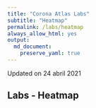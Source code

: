 ```yaml
---
title: "Corona Atlas Labs"
subtitle: "Heatmap"
permalink: /labs/heatmap
always_allow_html: yes
output: 
  md_document:
    preserve_yaml: true
---
```


<!-- Modify _R/labs file instead -->
<p class="text-right font-weight-bold">
Updated on 24 abril 2021
</p>

## Labs - Heatmap

<div id="leaflet" style="width:100%;height:75vh;" class="leaflet html-widget"></div>
<script type="application/json" data-for="leaflet">{"x":{"options":{"minZoom":1.5,"crs":{"crsClass":"L.CRS.EPSG3857","code":null,"proj4def":null,"projectedBounds":null,"options":{}}},"calls":[{"method":"setMaxBounds","args":[-80,-180,80,180]},{"method":"addProviderTiles","args":["CartoDB.DarkMatter",null,null,{"errorTileUrl":"","noWrap":false,"detectRetina":false}]},{"method":"addHeatmap","args":[[[-35.2021192846759,-65.1485054399454,4],[47.5890165076083,14.1431984022027,3],[42.5473014265013,1.58533451297367,4],[23.9277975587061,54.3527775784381,3],[33.8317921038522,66.0257668422885,3],[17.0773727975265,-61.8109112490644,1],[41.139984674174,20.065438009549,3],[40.2893260089297,44.9315425722216,4],[-12.3411053294081,17.5760276455363,3],[-25.5704444435864,134.362084683468,1],[40.3572893304129,47.6606359578701,3],[44.1629307295627,17.7842142772999,4],[13.1714623060359,-59.5594592398395,1],[23.8336624737576,90.2746266220734,3],[50.6398697025022,4.66279647673302,3],[12.2716366552283,-1.74694181695664,3],[42.7551103013674,25.2409323997331,4],[26.0421716803312,50.5488462364088,4],[-3.37016289366585,29.8898305717586,3],[9.64305769476741,2.33915101322187,3],[4.48839530486336,114.605718749363,1],[-16.7124133305489,-64.6606899456599,4],[-10.7705880549394,-53.0863538133413,5],[36.6226717761636,103.895355849354,1],[24.4725522190694,-77.9478500609579,3],[27.3860238911186,90.4519075789862,3],[-22.1868562799607,23.8128651054932,5],[53.5384732548575,28.0384856975402,3],[17.1978030385202,-88.7040227981866,3],[3.9117790108803,-73.0863161501847,4],[9.975464586761,-84.1801156495967,3],[21.6142102089251,-78.9545226272104,3],[15.0930157718787,-23.6375947651212,4],[35.0506026610657,33.2251953883769,4],[49.7356962248983,15.3307123155801,4],[5.70089287563158,12.7467225938184,3],[58.6760260400757,-99.3769072729875,3],[-2.87666035215874,23.6548459358616,3],[6.57555058631761,20.4862059324149,3],[-0.832819956934455,15.2423428528289,3],[46.7981248516004,8.22583632127277,3],[7.6272492749279,-5.55184634474577,3],[13.4481615536811,-15.4635909885353,3],[10.4351755406609,-10.9143178800241,3],[1.56595100293763,10.4586590426919,3],[15.6850372071443,-90.3480455000757,3],[-38.2528703993173,-71.4086984453378,4],[46.6195105992264,2.45856845335666,4],[45.1209411686261,16.416165215437,4],[18.9289545837098,-72.6627798549053,3],[47.1647019459901,19.4164384761779,4],[64.9765320822911,-18.5700983680706,1],[43.5272254632345,12.1614927957004,3],[18.1562774462994,-77.3105389184734,3],[31.2501599585707,36.7881522952131,4],[0.528609424868371,37.8625525202896,3],[41.4610639141382,74.5513879035261,3],[51.1018453672383,10.3928186042813,null],[11.7389709867468,42.5762619754947,3],[56.2238439763849,9.37128812339307,3],[15.4214182617025,-61.3520200391649,1],[18.8908878079692,-70.5008376723828,1],[28.152529418258,2.67465730682664,3],[-1.45294399111037,-78.3783560126896,4],[58.6809715185842,25.8311619056695,4],[26.5780907117225,29.7728926055733,4],[15.369196223989,38.8300044833041,3],[-0.620333843078375,11.7822429998037,3],[12.1197407596791,-61.681152753133,1],[42.1803285304353,43.5005465647154,3],[14.8161828598283,-86.612919937048,3],[39.4464568871859,22.6233731776356,3],[40.1465719083617,127.186119892626,3],[40.3897258830799,-3.55234928248739,2],[8.62507975316789,39.6340364626977,3],[64.4886206544987,26.2507962053128,2],[-17.8334197078599,177.9747371566,1],[6.8902518559511,158.237050047384,1],[7.96365596585339,-1.20634762217046,3],[12.0662725226463,-14.8878468056572,3],[4.79472869380557,-58.9743459597168,3],[22.3817251622044,114.132990674926,1],[9.58893781940501,8.0948618445247,3],[52.2771833278303,5.62259902807922,4],[28.2622525093762,83.938937011234,3],[-0.529299165911259,166.934761927369,1],[-19.0535003787334,-169.860959792378,1],[17.3517175027039,-62.7826420245485,1],[12.7105200264253,104.917604488392,1],[1.86251664323396,-157.376651905606,1],[48.1623987650855,67.2865522644064,3],[18.4999336999336,103.770010064472,1],[33.9174359492092,35.8889427559421,4],[13.894144986731,-60.9691301588411,1],[47.1362856930959,9.5503634190267,3],[7.62654310868556,80.6985669878148,1],[-9.1698838936742,-74.3608685629587,4],[-0.191605757323356,114.018058489029,3],[53.1786737494892,-8.14310779859252,2],[31.3475495130773,34.9635380156869,1],[33.0476113200938,43.7731716023547,3],[12.8438457197481,-85.0432514318622,3],[22.3425169555975,79.4181914839274,5],[32.5699780356499,54.3013293914622,4],[-11.6633711067585,43.3567579629252,3],[35.9442369005198,136.767712776856,1],[36.4311191842896,127.84111498019,1],[29.3556631656385,47.6155472987991,4],[29.3978965873385,68.8091126155351,3],[52.124545617766,19.3990590023086,4],[6.45031874766357,-9.31308899438693,3],[-29.5774827680169,28.2571751964976,5],[55.339721749692,23.904491585344,3],[49.7751212603235,6.09891546127588,3],[-6.61127714619985,144.248519418579,3],[35.8884992670076,14.4277813919169,3],[-20.281500740106,57.5758475726672,1],[0.459918415409883,73.1547311514838,3],[-13.2307938733512,34.3050955827784,5],[23.9399584670446,-102.527803104086,4],[3.60847959045255,114.710449584335,1],[-17.2662225957607,35.5530322895638,5],[15.9436929925332,121.42461598617,3],[31.9371880046933,35.2589295371827,4],[39.6745950811349,-7.96741419449025,2],[7.44293270739664,134.532849404329,1],[-23.2312173755209,-58.3933678860499,4],[25.2754233564513,51.1999989697074,4],[45.8389356088733,24.9831861281519,3],[44.2312994857263,20.7957369830548,4],[38.5231101958947,71.0346584209823,3],[-8.79905557177138,125.946136697002,3],[-22.142960025223,17.2220535988999,3],[-21.3249376058201,165.496784900182,1],[17.4136921493685,9.39689039266475,3],[-43.993057149608,170.461649955858,1],[20.5666285434862,56.0922848797053,4],[8.52718155699428,-80.1103620697539,3],[56.8532136267187,24.9271580644057,3],[27.0242308017488,18.0319905747843,3],[31.8409490094088,-6.28716808241391,3],[43.7380202385346,7.42374070654847,3],[47.1965666954997,28.4661841448633,3],[42.7851210240792,19.2482577548004,4],[-19.3892185383557,46.6987141121008,3],[5.61978734650987,168.108735067655,1],[41.6006772405597,21.707552630216,4],[17.3443838831138,-3.52356935963142,3],[21.1498907921324,96.49763242927,1],[46.8393271652132,103.076828499866,3],[20.2587996772436,-10.3347352246283,3],[61.6715878805507,99.1366092075636,3],[-1.99352662684876,29.9281443631584,1],[24.1267323736816,44.546784937414,3],[-9.62413839945012,160.16426573801,1],[39.1102909277757,59.3960985634624,3],[34.1083679756019,9.5760095522878,4],[-21.1769245082963,-175.182135122145,1],[38.9890241793039,35.4464964824555,4],[10.417095191112,-61.30174177628,3],[-5.67438803049206,176.115526013485,1],[-6.26636726981605,34.800733630336,4],[49.0087217098159,31.3961831689058,4],[1.28206444173038,32.3960643169356,1],[-32.8020234546134,-56.0178485201856,4],[41.7593748724298,63.160662343482,3],[41.9046506957296,12.4485540923287,3],[13.254549678372,-61.1887129083572,1],[-4.65949461492214,55.4641483629836,4],[16.0184120263048,29.9599387114768,4],[62.8051317134413,16.7490883355393,4],[1.36357424408701,103.817907367349,1],[46.1242393399678,14.8258746621628,4],[53.996849082587,-2.5856392007459,2],[16.6377375940803,106.314459028754,1],[-15.2612682813299,166.891145193839,1],[-13.6174234764531,-172.446497105764,1],[39.5220373645986,-99.123249120711,3],[-19.0025389457657,29.8648471926622,5],[7.12796936816275,-66.1580102178432,3],[48.7063387149775,19.4863592608847,3],[8.5573446703944,-11.7929378567989,3],[43.9372772603764,12.4587877018634,3],[14.3571011681849,-14.472154238662,3],[6.06327065600832,45.8689617551806,3],[4.13030648180662,-55.9092124687471,3],[7.2872821868403,30.323158832332,3],[0.241974619116458,6.60752482429229,3],[13.7313392686234,-88.8679538483707,3],[35.0127712176427,38.5093382871711,4],[-26.5591016501642,31.5043758401513,5],[15.3414221255307,18.6626615423874,3],[8.53530978753182,0.97776365887989,3],[15.1043805642839,101.008762583139,1],[15.9301795656099,47.5453019663196,3],[-29.0000431844288,25.0882067572617,5],[-13.4608694258361,27.7972738652513,5],[64.4130301430182,13.9706810294007,2],[42.5816191592841,20.889266773813,4]],null,null,{"minOpacity":0.05,"max":5,"radius":20,"blur":15}]},{"method":"addCircleMarkers","args":[[-35.2021192846759,47.5890165076083,42.5473014265013,23.9277975587061,33.8317921038522,17.0773727975265,41.139984674174,40.2893260089297,-12.3411053294081,-25.5704444435864,40.3572893304129,44.1629307295627,13.1714623060359,23.8336624737576,50.6398697025022,12.2716366552283,42.7551103013674,26.0421716803312,-3.37016289366585,9.64305769476741,4.48839530486336,-16.7124133305489,-10.7705880549394,36.6226717761636,24.4725522190694,27.3860238911186,-22.1868562799607,53.5384732548575,17.1978030385202,3.9117790108803,9.975464586761,21.6142102089251,15.0930157718787,35.0506026610657,49.7356962248983,5.70089287563158,58.6760260400757,-2.87666035215874,6.57555058631761,-0.832819956934455,46.7981248516004,7.6272492749279,13.4481615536811,10.4351755406609,1.56595100293763,15.6850372071443,-38.2528703993173,46.6195105992264,45.1209411686261,18.9289545837098,47.1647019459901,64.9765320822911,43.5272254632345,18.1562774462994,31.2501599585707,0.528609424868371,41.4610639141382,51.1018453672383,11.7389709867468,56.2238439763849,15.4214182617025,18.8908878079692,28.152529418258,-1.45294399111037,58.6809715185842,26.5780907117225,15.369196223989,-0.620333843078375,12.1197407596791,42.1803285304353,14.8161828598283,39.4464568871859,40.1465719083617,40.3897258830799,8.62507975316789,64.4886206544987,-17.8334197078599,6.8902518559511,7.96365596585339,12.0662725226463,4.79472869380557,22.3817251622044,9.58893781940501,52.2771833278303,28.2622525093762,-0.529299165911259,-19.0535003787334,17.3517175027039,12.7105200264253,1.86251664323396,48.1623987650855,18.4999336999336,33.9174359492092,13.894144986731,47.1362856930959,7.62654310868556,-9.1698838936742,-0.191605757323356,53.1786737494892,31.3475495130773,33.0476113200938,12.8438457197481,22.3425169555975,32.5699780356499,-11.6633711067585,35.9442369005198,36.4311191842896,29.3556631656385,29.3978965873385,52.124545617766,6.45031874766357,-29.5774827680169,55.339721749692,49.7751212603235,-6.61127714619985,35.8884992670076,-20.281500740106,0.459918415409883,-13.2307938733512,23.9399584670446,3.60847959045255,-17.2662225957607,15.9436929925332,31.9371880046933,39.6745950811349,7.44293270739664,-23.2312173755209,25.2754233564513,45.8389356088733,44.2312994857263,38.5231101958947,-8.79905557177138,-22.142960025223,-21.3249376058201,17.4136921493685,-43.993057149608,20.5666285434862,8.52718155699428,56.8532136267187,27.0242308017488,31.8409490094088,43.7380202385346,47.1965666954997,42.7851210240792,-19.3892185383557,5.61978734650987,41.6006772405597,17.3443838831138,21.1498907921324,46.8393271652132,20.2587996772436,61.6715878805507,-1.99352662684876,24.1267323736816,-9.62413839945012,39.1102909277757,34.1083679756019,-21.1769245082963,38.9890241793039,10.417095191112,-5.67438803049206,-6.26636726981605,49.0087217098159,1.28206444173038,-32.8020234546134,41.7593748724298,41.9046506957296,13.254549678372,-4.65949461492214,16.0184120263048,62.8051317134413,1.36357424408701,46.1242393399678,53.996849082587,16.6377375940803,-15.2612682813299,-13.6174234764531,39.5220373645986,-19.0025389457657,7.12796936816275,48.7063387149775,8.5573446703944,43.9372772603764,14.3571011681849,6.06327065600832,4.13030648180662,7.2872821868403,0.241974619116458,13.7313392686234,35.0127712176427,-26.5591016501642,15.3414221255307,8.53530978753182,15.1043805642839,15.9301795656099,-29.0000431844288,-13.4608694258361,64.4130301430182,42.5816191592841],[-65.1485054399454,14.1431984022027,1.58533451297367,54.3527775784381,66.0257668422885,-61.8109112490644,20.065438009549,44.9315425722216,17.5760276455363,134.362084683468,47.6606359578701,17.7842142772999,-59.5594592398395,90.2746266220734,4.66279647673302,-1.74694181695664,25.2409323997331,50.5488462364088,29.8898305717586,2.33915101322187,114.605718749363,-64.6606899456599,-53.0863538133413,103.895355849354,-77.9478500609579,90.4519075789862,23.8128651054932,28.0384856975402,-88.7040227981866,-73.0863161501847,-84.1801156495967,-78.9545226272104,-23.6375947651212,33.2251953883769,15.3307123155801,12.7467225938184,-99.3769072729875,23.6548459358616,20.4862059324149,15.2423428528289,8.22583632127277,-5.55184634474577,-15.4635909885353,-10.9143178800241,10.4586590426919,-90.3480455000757,-71.4086984453378,2.45856845335666,16.416165215437,-72.6627798549053,19.4164384761779,-18.5700983680706,12.1614927957004,-77.3105389184734,36.7881522952131,37.8625525202896,74.5513879035261,10.3928186042813,42.5762619754947,9.37128812339307,-61.3520200391649,-70.5008376723828,2.67465730682664,-78.3783560126896,25.8311619056695,29.7728926055733,38.8300044833041,11.7822429998037,-61.681152753133,43.5005465647154,-86.612919937048,22.6233731776356,127.186119892626,-3.55234928248739,39.6340364626977,26.2507962053128,177.9747371566,158.237050047384,-1.20634762217046,-14.8878468056572,-58.9743459597168,114.132990674926,8.0948618445247,5.62259902807922,83.938937011234,166.934761927369,-169.860959792378,-62.7826420245485,104.917604488392,-157.376651905606,67.2865522644064,103.770010064472,35.8889427559421,-60.9691301588411,9.5503634190267,80.6985669878148,-74.3608685629587,114.018058489029,-8.14310779859252,34.9635380156869,43.7731716023547,-85.0432514318622,79.4181914839274,54.3013293914622,43.3567579629252,136.767712776856,127.84111498019,47.6155472987991,68.8091126155351,19.3990590023086,-9.31308899438693,28.2571751964976,23.904491585344,6.09891546127588,144.248519418579,14.4277813919169,57.5758475726672,73.1547311514838,34.3050955827784,-102.527803104086,114.710449584335,35.5530322895638,121.42461598617,35.2589295371827,-7.96741419449025,134.532849404329,-58.3933678860499,51.1999989697074,24.9831861281519,20.7957369830548,71.0346584209823,125.946136697002,17.2220535988999,165.496784900182,9.39689039266475,170.461649955858,56.0922848797053,-80.1103620697539,24.9271580644057,18.0319905747843,-6.28716808241391,7.42374070654847,28.4661841448633,19.2482577548004,46.6987141121008,168.108735067655,21.707552630216,-3.52356935963142,96.49763242927,103.076828499866,-10.3347352246283,99.1366092075636,29.9281443631584,44.546784937414,160.16426573801,59.3960985634624,9.5760095522878,-175.182135122145,35.4464964824555,-61.30174177628,176.115526013485,34.800733630336,31.3961831689058,32.3960643169356,-56.0178485201856,63.160662343482,12.4485540923287,-61.1887129083572,55.4641483629836,29.9599387114768,16.7490883355393,103.817907367349,14.8258746621628,-2.5856392007459,106.314459028754,166.891145193839,-172.446497105764,-99.123249120711,29.8648471926622,-66.1580102178432,19.4863592608847,-11.7929378567989,12.4587877018634,-14.472154238662,45.8689617551806,-55.9092124687471,30.323158832332,6.60752482429229,-88.8679538483707,38.5093382871711,31.5043758401513,18.6626615423874,0.97776365887989,101.008762583139,47.5453019663196,25.0882067572617,27.7972738652513,13.9706810294007,20.889266773813],10,null,null,{"interactive":true,"className":"","stroke":false,"color":"#03F","weight":5,"opacity":0.5,"fill":true,"fillColor":null,"fillOpacity":0},null,null,["<strong>Argentina<\/strong><br />High incidence area<p class='infomap'><strong>More information<\/strong><br />Since 18 abr. 2021.<\/p>","<strong>Austria<\/strong><br />Risk area<p class='infomap'><strong>More information<\/strong><br />Since 01 nov. 2020.<\/p>","<strong>Andorra<\/strong><br />High incidence area<p class='infomap'><strong>More information<\/strong><br />Since 24 ene. 2021.<\/p>","<strong>United Arab Emirates<\/strong><br />Risk area<p class='infomap'><strong>More information<\/strong><br />Since 18 abr. 2021.<\/p>","<strong>Afghanistan<\/strong><br />Risk area<p class='infomap'><strong>More information<\/strong><br />Since 21 feb. 2021.<\/p>","<strong>Antigua and Barbuda<\/strong><br />Not risk area<p class='infomap'><strong>More information<\/strong><br />Since 24 abr. 2021.<\/p>","<strong>Albania<\/strong><br />Risk area<p class='infomap'><strong>More information<\/strong><br />Since 25 abr. 2021.<\/p>","<strong>Armenia<\/strong><br />High incidence area<p class='infomap'><strong>More information<\/strong><br />Since 11 abr. 2021.<\/p>","<strong>Angola<\/strong><br />Risk area<p class='infomap'><strong>More information<\/strong><br />Since 15 jun. 2020.<\/p>","<strong>Australia<\/strong><br />Not risk area","<strong>Azerbaijan<\/strong><br />Risk area<p class='infomap'><strong>More information<\/strong><br />Since 15 jun. 2020.<\/p>","<strong>Bosnia and Herzegovina<\/strong><br />High incidence area<p class='infomap'><strong>More information<\/strong><br />Since 24 ene. 2021.<\/p>","<strong>Barbados<\/strong><br />Not risk area<p class='infomap'><strong>More information<\/strong><br />Since 17 abr. 2021.<\/p>","<strong>Bangladesh<\/strong><br />Risk area<p class='infomap'><strong>More information<\/strong><br />Since 15 jun. 2020.<\/p>","<strong>Belgium<\/strong><br />Risk area<p class='infomap'><strong>More information<\/strong><br />Since 30 sep. 2020.<\/p>","<strong>Burkina Faso<\/strong><br />Risk area<p class='infomap'><strong>More information<\/strong><br />Since 15 jun. 2020.<\/p>","<strong>Bulgaria<\/strong><br />High incidence area<p class='infomap'><strong>More information<\/strong><br />Since 21 mar. 2021.<\/p>","<strong>Bahrain<\/strong><br />High incidence area<p class='infomap'><strong>More information<\/strong><br />Since 14 feb. 2021.<\/p>","<strong>Burundi<\/strong><br />Risk area<p class='infomap'><strong>More information<\/strong><br />Since 15 jun. 2020.<\/p>","<strong>Benin<\/strong><br />Risk area<p class='infomap'><strong>More information<\/strong><br />Since 15 jun. 2020.<\/p>","<strong>Brunei<\/strong><br />Not risk area","<strong>Bolivia<\/strong><br />High incidence area<p class='infomap'><strong>More information<\/strong><br />Since 24 ene. 2021.<\/p>","<strong>Brazil<\/strong><br />Variant of concern<p class='infomap'><strong>More information<\/strong><br />Since 19 ene. 2021.<\/p>","<strong>China<\/strong><br />Not risk area","<strong>Bahamas<\/strong><br />Risk area<p class='infomap'><strong>More information<\/strong><br />Since 25 abr. 2021.<\/p>","<strong>Bhutan<\/strong><br />Risk area<p class='infomap'><strong>More information<\/strong><br />Since 15 jun. 2020.<\/p>","<strong>Botswana<\/strong><br />Variant of concern<p class='infomap'><strong>More information<\/strong><br />Since 07 feb. 2021.<\/p>","<strong>Belarus<\/strong><br />Risk area<p class='infomap'><strong>More information<\/strong><br />Since 15 jun. 2020.<\/p>","<strong>Belize<\/strong><br />Risk area<p class='infomap'><strong>More information<\/strong><br />Since 15 jun. 2020.<\/p>","<strong>Colombia<\/strong><br />High incidence area<p class='infomap'><strong>More information<\/strong><br />Since 24 ene. 2021.<\/p>","<strong>Costa Rica<\/strong><br />Risk area<p class='infomap'><strong>More information<\/strong><br />Since 15 jun. 2020.<\/p>","<strong>Cuba<\/strong><br />Risk area<p class='infomap'><strong>More information<\/strong><br />Since 28 feb. 2021.<\/p>","<strong>Cape Verde<\/strong><br />High incidence area<p class='infomap'><strong>More information<\/strong><br />Since 25 abr. 2021.<\/p>","<strong>Cyprus<\/strong><br />High incidence area<p class='infomap'><strong>More information<\/strong><br />Since 21 mar. 2021.<\/p>","<strong>Czechia<\/strong><br />High incidence area<p class='infomap'><strong>More information<\/strong><br />Since 28 mar. 2021.<\/p>","<strong>Cameroon<\/strong><br />Risk area<p class='infomap'><strong>More information<\/strong><br />Since 15 jun. 2020.<\/p>","<strong>Canada<\/strong><br />Risk area<p class='infomap'><strong>More information<\/strong><br />Since 15 nov. 2020.<\/p>","<strong>Democratic Republic of The Congo<\/strong><br />Risk area<p class='infomap'><strong>More information<\/strong><br />Since 15 jun. 2020.<\/p>","<strong>Central African Republic<\/strong><br />Risk area<p class='infomap'><strong>More information<\/strong><br />Since 15 jun. 2020.<\/p>","<strong>Congo<\/strong><br />Risk area<p class='infomap'><strong>More information<\/strong><br />Since 15 jun. 2020.<\/p>","<strong>Switzerland<\/strong><br />Risk area<p class='infomap'><strong>More information<\/strong><br />Since 24 oct. 2020.<\/p>","<strong>Cote D'Ivoire<\/strong><br />Risk area<p class='infomap'><strong>More information<\/strong><br />Since 15 jun. 2020.<\/p>","<strong>Gambia<\/strong><br />Risk area<p class='infomap'><strong>More information<\/strong><br />Since 15 jun. 2020.<\/p>","<strong>Guinea<\/strong><br />Risk area<p class='infomap'><strong>More information<\/strong><br />Since 15 jun. 2020.<\/p>","<strong>Equatorial Guinea<\/strong><br />Risk area<p class='infomap'><strong>More information<\/strong><br />Since 15 jun. 2020.<\/p>","<strong>Guatemala<\/strong><br />Risk area<p class='infomap'><strong>More information<\/strong><br />Since 15 jun. 2020.<\/p>","<strong>Chile<\/strong><br />High incidence area<p class='infomap'><strong>More information<\/strong><br />Since 03 abr. 2021.<\/p>","<strong>France<\/strong><br />High incidence area<p class='infomap'><strong>More information<\/strong><br />Since 28 mar. 2021.<\/p>","<strong>Croatia<\/strong><br />High incidence area<p class='infomap'><strong>More information<\/strong><br />Since 11 abr. 2021.<\/p>","<strong>Haiti<\/strong><br />Risk area<p class='infomap'><strong>More information<\/strong><br />Since 15 jun. 2020.<\/p>","<strong>Hungary<\/strong><br />High incidence area<p class='infomap'><strong>More information<\/strong><br />Since 07 mar. 2021.<\/p>","<strong>Iceland<\/strong><br />Not risk area","<strong>Italy<\/strong><br />Risk area<p class='infomap'><strong>More information<\/strong><br />Since 08 nov. 2020.<\/p>","<strong>Jamaica<\/strong><br />Risk area<p class='infomap'><strong>More information<\/strong><br />Since 15 jun. 2020.<\/p>","<strong>Jordan<\/strong><br />High incidence area<p class='infomap'><strong>More information<\/strong><br />Since 07 mar. 2021.<\/p>","<strong>Kenya<\/strong><br />Risk area<p class='infomap'><strong>More information<\/strong><br />Since 15 jun. 2020.<\/p>","<strong>Kyrgyzstan<\/strong><br />Risk area<p class='infomap'><strong>More information<\/strong><br />Since 15 jun. 2020.<\/p>","<strong>Germany<\/strong>","<strong>Djibouti<\/strong><br />Risk area<p class='infomap'><strong>More information<\/strong><br />Since 15 jun. 2020.<\/p>","<strong>Denmark<\/strong><br />Risk area<p class='infomap'><strong>More information<\/strong><br />Since 28 mar. 2021.<\/p>","<strong>Dominica<\/strong><br />Not risk area","<strong>Dominican Republic<\/strong><br />Not risk area<p class='infomap'><strong>More information<\/strong><br />Since 24 abr. 2021.<\/p>","<strong>Algeria<\/strong><br />Risk area<p class='infomap'><strong>More information<\/strong><br />Since 15 jun. 2020.<\/p>","<strong>Ecuador<\/strong><br />High incidence area<p class='infomap'><strong>More information<\/strong><br />Since 31 ene. 2021.<\/p>","<strong>Estonia<\/strong><br />High incidence area<p class='infomap'><strong>More information<\/strong><br />Since 24 ene. 2021.<\/p>","<strong>Egypt<\/strong><br />High incidence area<p class='infomap'><strong>More information<\/strong><br />Since 24 ene. 2021.<\/p>","<strong>Eritrea<\/strong><br />Risk area<p class='infomap'><strong>More information<\/strong><br />Since 15 jun. 2020.<\/p>","<strong>Gabon<\/strong><br />Risk area<p class='infomap'><strong>More information<\/strong><br />Since 15 jun. 2020.<\/p>","<strong>Grenada<\/strong><br />Not risk area","<strong>Georgia<\/strong><br />Risk area<p class='infomap'><strong>More information<\/strong><br />Since 07 oct. 2020.<\/p>","<strong>Honduras<\/strong><br />Risk area<p class='infomap'><strong>More information<\/strong><br />Since 15 jun. 2020.<\/p>","<strong>Greece<\/strong><br />Risk area<p class='infomap'><strong>More information<\/strong><br />Since 07 mar. 2021.<\/p>","<strong>North Korea<\/strong><br />Risk area<p class='infomap'><strong>More information<\/strong><br />Since 15 jun. 2020.<\/p>","<strong>Spain<\/strong><br />Risk area (partially)<p class='infomap'><strong>More information<\/strong><br />Since 21 feb. 2021. A different risk level may apply for the following regions: <ul><li>Galicia, since 21 mar. 2021<\/li><li>Valencia, since 14 mar. 2021<\/li><li>Murcia, since 14 mar. 2021<\/li><li>Balearic Islands, since 14 mar. 2021<\/li><li>Madrid<\/li><\/ul>More details in German or at <a href='https://www.rki.de/DE/Content/InfAZ/N/Neuartiges_Coronavirus/Risikogebiete_neu.html'>rki.de<\/a>.<\/p>","<strong>Ethiopia<\/strong><br />Risk area<p class='infomap'><strong>More information<\/strong><br />Since 15 jun. 2020.<\/p>","<strong>Finland<\/strong><br />Risk area (partially)<p class='infomap'><strong>More information<\/strong><br />Since 22 nov. 2020. A different risk level may apply for the following regions: <ul><li>Uusimaa, since 22 nov. 2020<\/li><li>Varsinais-Suomi, since 20 dic. 2020<\/li><li>Päijät-Häme, since 28 mar. 2021<\/li><\/ul>More details in German or at <a href='https://www.rki.de/DE/Content/InfAZ/N/Neuartiges_Coronavirus/Risikogebiete_neu.html'>rki.de<\/a>.<\/p>","<strong>Fiji<\/strong><br />Not risk area","<strong>Micronesia<\/strong><br />Not risk area","<strong>Ghana<\/strong><br />Risk area<p class='infomap'><strong>More information<\/strong><br />Since 15 jun. 2020.<\/p>","<strong>Guinea-Bissau<\/strong><br />Risk area<p class='infomap'><strong>More information<\/strong><br />Since 15 jun. 2020.<\/p>","<strong>Guyana<\/strong><br />Risk area<p class='infomap'><strong>More information<\/strong><br />Since 15 jun. 2020.<\/p>","<strong>Hong Kong<\/strong><br />Not risk area","<strong>Nigeria<\/strong><br />Risk area<p class='infomap'><strong>More information<\/strong><br />Since 15 jun. 2020.<\/p>","<strong>Netherlands<\/strong><br />High incidence area<p class='infomap'><strong>More information<\/strong><br />Since 06 abr. 2021.<\/p>","<strong>Nepal<\/strong><br />Risk area<p class='infomap'><strong>More information<\/strong><br />Since 15 jun. 2020.<\/p>","<strong>Nauru<\/strong><br />Not risk area","<strong>Niue<\/strong><br />Not risk area","<strong>Saint Kitts and Nevis<\/strong><br />Not risk area","<strong>Cambodia<\/strong><br />Not risk area","<strong>Kiribati<\/strong><br />Not risk area","<strong>Kazakhstan<\/strong><br />Risk area<p class='infomap'><strong>More information<\/strong><br />Since 15 jun. 2020.<\/p>","<strong>Laos<\/strong><br />Not risk area","<strong>Lebanon<\/strong><br />High incidence area<p class='infomap'><strong>More information<\/strong><br />Since 24 ene. 2021.<\/p>","<strong>Saint Lucia<\/strong><br />Not risk area<p class='infomap'><strong>More information<\/strong><br />Since 24 abr. 2021.<\/p>","<strong>Liechtenstein<\/strong><br />Risk area<p class='infomap'><strong>More information<\/strong><br />Since 24 oct. 2020.<\/p>","<strong>Sri Lanka<\/strong><br />Not risk area","<strong>Peru<\/strong><br />High incidence area<p class='infomap'><strong>More information<\/strong><br />Since 03 abr. 2021.<\/p>","<strong>Indonesia<\/strong><br />Risk area<p class='infomap'><strong>More information<\/strong><br />Since 15 jun. 2020.<\/p>","<strong>Ireland<\/strong><br />Risk area (partially)<p class='infomap'><strong>More information<\/strong><br />Since 21 mar. 2021. A different risk level may apply for the following regions: <ul><li>West, since 25 abr. 2021<\/li><li>South-East, since 18 abr. 2021<\/li><li>Mid-West, since 18 abr. 2021<\/li><li>South-West, since 03 abr. 2021<\/li><\/ul>More details in German or at <a href='https://www.rki.de/DE/Content/InfAZ/N/Neuartiges_Coronavirus/Risikogebiete_neu.html'>rki.de<\/a>.<\/p>","<strong>Israel<\/strong><br />Not risk area","<strong>Iraq<\/strong><br />Risk area<p class='infomap'><strong>More information<\/strong><br />Since 15 jun. 2020.<\/p>","<strong>Nicaragua<\/strong><br />Risk area<p class='infomap'><strong>More information<\/strong><br />Since 15 jun. 2020.<\/p>","<strong>India<\/strong><br />Variant of concern<p class='infomap'><strong>More information<\/strong><br />Since 26 abr. 2021.<\/p>","<strong>Iran<\/strong><br />High incidence area<p class='infomap'><strong>More information<\/strong><br />Since 24 ene. 2021.<\/p>","<strong>Comoros<\/strong><br />Risk area<p class='infomap'><strong>More information<\/strong><br />Since 15 jun. 2020.<\/p>","<strong>Japan<\/strong><br />Not risk area","<strong>South Korea<\/strong><br />Not risk area","<strong>Kuwait<\/strong><br />High incidence area<p class='infomap'><strong>More information<\/strong><br />Since 21 mar. 2021.<\/p>","<strong>Pakistan<\/strong><br />Risk area<p class='infomap'><strong>More information<\/strong><br />Since 15 jun. 2020.<\/p>","<strong>Poland<\/strong><br />High incidence area<p class='infomap'><strong>More information<\/strong><br />Since 21 mar. 2021.<\/p>","<strong>Liberia<\/strong><br />Risk area<p class='infomap'><strong>More information<\/strong><br />Since 15 jun. 2020.<\/p>","<strong>Lesotho<\/strong><br />Variant of concern<p class='infomap'><strong>More information<\/strong><br />Since 31 ene. 2021.<\/p>","<strong>Lithuania<\/strong><br />Risk area<p class='infomap'><strong>More information<\/strong><br />Since 21 feb. 2021.<\/p>","<strong>Luxembourg<\/strong><br />Risk area<p class='infomap'><strong>More information<\/strong><br />Since 25 sep. 2020.<\/p>","<strong>Papua New Guinea<\/strong><br />Risk area<p class='infomap'><strong>More information<\/strong><br />Since 17 jun. 2020.<\/p>","<strong>Malta<\/strong><br />Risk area<p class='infomap'><strong>More information<\/strong><br />Since 11 abr. 2021.<\/p>","<strong>Mauritius<\/strong><br />Not risk area","<strong>Maldives<\/strong><br />Risk area<p class='infomap'><strong>More information<\/strong><br />Since 17 jul. 2020.<\/p>","<strong>Malawi<\/strong><br />Variant of concern<p class='infomap'><strong>More information<\/strong><br />Since 07 feb. 2021.<\/p>","<strong>Mexico<\/strong><br />High incidence area<p class='infomap'><strong>More information<\/strong><br />Since 24 ene. 2021.<\/p>","<strong>Malaysia<\/strong><br />Not risk area","<strong>Mozambique<\/strong><br />Variant of concern<p class='infomap'><strong>More information<\/strong><br />Since 07 feb. 2021.<\/p>","<strong>Philippines<\/strong><br />Risk area<p class='infomap'><strong>More information<\/strong><br />Since 15 jun. 2020.<\/p>","<strong>Palestine<\/strong><br />High incidence area<p class='infomap'><strong>More information<\/strong><br />Since 24 ene. 2021.<\/p>","<strong>Portugal<\/strong><br />Risk area (partially)<p class='infomap'><strong>More information<\/strong><br />Since 14 mar. 2021. A different risk level may apply for the following regions: <ul><li>Madeira, since 14 mar. 2021<\/li><li>Azores, since 18 abr. 2021<\/li><li>Algarve, since 18 abr. 2021<\/li><\/ul>More details in German or at <a href='https://www.rki.de/DE/Content/InfAZ/N/Neuartiges_Coronavirus/Risikogebiete_neu.html'>rki.de<\/a>.<\/p>","<strong>Palau<\/strong><br />Not risk area","<strong>Paraguay<\/strong><br />High incidence area<p class='infomap'><strong>More information<\/strong><br />Since 21 mar. 2021.<\/p>","<strong>Qatar<\/strong><br />High incidence area<p class='infomap'><strong>More information<\/strong><br />Since 25 abr. 2021.<\/p>","<strong>Romania<\/strong><br />Risk area<p class='infomap'><strong>More information<\/strong><br />Since 07 oct. 2020.<\/p>","<strong>Serbia<\/strong><br />High incidence area<p class='infomap'><strong>More information<\/strong><br />Since 24 ene. 2021.<\/p>","<strong>Tajikistan<\/strong><br />Risk area<p class='infomap'><strong>More information<\/strong><br />Since 15 jun. 2020.<\/p>","<strong>Timor-Leste<\/strong><br />Risk area<p class='infomap'><strong>More information<\/strong><br />Since 17 jun. 2020.<\/p>","<strong>Namibia<\/strong><br />Risk area<p class='infomap'><strong>More information<\/strong><br />Since 14 feb. 2021.<\/p>","<strong>New Caledonia<\/strong><br />Not risk area","<strong>Niger<\/strong><br />Risk area<p class='infomap'><strong>More information<\/strong><br />Since 15 jun. 2020.<\/p>","<strong>New Zealand<\/strong><br />Not risk area","<strong>Oman<\/strong><br />High incidence area<p class='infomap'><strong>More information<\/strong><br />Since 25 abr. 2021.<\/p>","<strong>Panama<\/strong><br />Risk area<p class='infomap'><strong>More information<\/strong><br />Since 28 feb. 2021.<\/p>","<strong>Latvia<\/strong><br />Risk area<p class='infomap'><strong>More information<\/strong><br />Since 11 abr. 2021.<\/p>","<strong>Libya<\/strong><br />Risk area<p class='infomap'><strong>More information<\/strong><br />Since 15 jun. 2020.<\/p>","<strong>Morocco<\/strong><br />Risk area<p class='infomap'><strong>More information<\/strong><br />Since 15 jun. 2020.<\/p>","<strong>Monaco<\/strong><br />Risk area<p class='infomap'><strong>More information<\/strong><br />Since 01 nov. 2020.<\/p>","<strong>Moldova<\/strong><br />Risk area<p class='infomap'><strong>More information<\/strong><br />Since 25 abr. 2021.<\/p>","<strong>Montenegro<\/strong><br />High incidence area<p class='infomap'><strong>More information<\/strong><br />Since 24 ene. 2021.<\/p>","<strong>Madagascar<\/strong><br />Risk area<p class='infomap'><strong>More information<\/strong><br />Since 15 jun. 2020.<\/p>","<strong>Marshall Islands<\/strong><br />Not risk area","<strong>North Macedonia<\/strong><br />High incidence area<p class='infomap'><strong>More information<\/strong><br />Since 24 ene. 2021.<\/p>","<strong>Mali<\/strong><br />Risk area<p class='infomap'><strong>More information<\/strong><br />Since 15 jun. 2020.<\/p>","<strong>Myanmar/Burma<\/strong><br />Not risk area","<strong>Mongolia<\/strong><br />Risk area<p class='infomap'><strong>More information<\/strong><br />Since 15 jun. 2020.<\/p>","<strong>Mauritania<\/strong><br />Risk area<p class='infomap'><strong>More information<\/strong><br />Since 15 jun. 2020.<\/p>","<strong>Russian Federation<\/strong><br />Risk area<p class='infomap'><strong>More information<\/strong><br />Since 15 jun. 2020.<\/p>","<strong>Rwanda<\/strong><br />Not risk area","<strong>Saudi Arabia<\/strong><br />Risk area<p class='infomap'><strong>More information<\/strong><br />Since 15 jun. 2020.<\/p>","<strong>Solomon Islands<\/strong><br />Not risk area","<strong>Turkmenistan<\/strong><br />Risk area<p class='infomap'><strong>More information<\/strong><br />Since 17 jun. 2020.<\/p>","<strong>Tunisia<\/strong><br />High incidence area<p class='infomap'><strong>More information<\/strong><br />Since 25 abr. 2021.<\/p>","<strong>Tonga<\/strong><br />Not risk area","<strong>Turkey<\/strong><br />High incidence area<p class='infomap'><strong>More information<\/strong><br />Since 11 abr. 2021.<\/p>","<strong>Trinidad and Tobago<\/strong><br />Risk area<p class='infomap'><strong>More information<\/strong><br />Since 15 jun. 2020.<\/p>","<strong>Tuvalu<\/strong><br />Not risk area","<strong>United Republic of Tanzania<\/strong><br />High incidence area<p class='infomap'><strong>More information<\/strong><br />Since 14 mar. 2021.<\/p>","<strong>Ukraine<\/strong><br />High incidence area<p class='infomap'><strong>More information<\/strong><br />Since 11 abr. 2021.<\/p>","<strong>Uganda<\/strong><br />Not risk area","<strong>Uruguay<\/strong><br />High incidence area<p class='infomap'><strong>More information<\/strong><br />Since 21 mar. 2021.<\/p>","<strong>Uzbekistan<\/strong><br />Risk area<p class='infomap'><strong>More information<\/strong><br />Since 15 jun. 2020.<\/p>","<strong>Vatican City<\/strong><br />Risk area<p class='infomap'><strong>More information<\/strong><br />Since 01 nov. 2020.<\/p>","<strong>Saint Vincent and The Grenadines<\/strong><br />Not risk area","<strong>Seychelles<\/strong><br />High incidence area<p class='infomap'><strong>More information<\/strong><br />Since 14 feb. 2021.<\/p>","<strong>Sudan<\/strong><br />High incidence area<p class='infomap'><strong>More information<\/strong><br />Since 31 ene. 2021.<\/p>","<strong>Sweden<\/strong><br />High incidence area<p class='infomap'><strong>More information<\/strong><br />Since 07 mar. 2021.<\/p>","<strong>Singapore<\/strong><br />Not risk area","<strong>Slovenia<\/strong><br />High incidence area<p class='infomap'><strong>More information<\/strong><br />Since 24 ene. 2021.<\/p>","<strong>United Kingdom<\/strong><br />Risk area (partially)<p class='infomap'><strong>More information<\/strong><br />Since 21 mar. 2021. A different risk level may apply for the following regions: <ul><li>Bermuda, since 21 mar. 2021<\/li><li>Virgin Islands, British, since 21 mar. 2021<\/li><li>Falkland Islands (Malvines), since 21 mar. 2021<\/li><\/ul>More details in German or at <a href='https://www.rki.de/DE/Content/InfAZ/N/Neuartiges_Coronavirus/Risikogebiete_neu.html'>rki.de<\/a>.<\/p>","<strong>Vietnam<\/strong><br />Not risk area","<strong>Vanuatu<\/strong><br />Not risk area","<strong>Samoa<\/strong><br />Not risk area","<strong>United States<\/strong><br />Risk area<p class='infomap'><strong>More information<\/strong><br />Since 07 mar. 2021.<\/p>","<strong>Zimbabwe<\/strong><br />Variant of concern<p class='infomap'><strong>More information<\/strong><br />Since 07 feb. 2021.<\/p>","<strong>Venezuela<\/strong><br />Risk area<p class='infomap'><strong>More information<\/strong><br />Since 15 jun. 2020.<\/p>","<strong>Slovakia<\/strong><br />Risk area<p class='infomap'><strong>More information<\/strong><br />Since 11 abr. 2021.<\/p>","<strong>Sierra Leone<\/strong><br />Risk area<p class='infomap'><strong>More information<\/strong><br />Since 15 jun. 2020.<\/p>","<strong>San Marino<\/strong><br />Risk area<p class='infomap'><strong>More information<\/strong><br />Since 01 nov. 2020.<\/p>","<strong>Senegal<\/strong><br />Risk area<p class='infomap'><strong>More information<\/strong><br />Since 15 jun. 2020.<\/p>","<strong>Somalia<\/strong><br />Risk area<p class='infomap'><strong>More information<\/strong><br />Since 15 jun. 2020.<\/p>","<strong>Suriname<\/strong><br />Risk area<p class='infomap'><strong>More information<\/strong><br />Since 15 jun. 2020.<\/p>","<strong>South Sudan<\/strong><br />Risk area<p class='infomap'><strong>More information<\/strong><br />Since 15 jun. 2020.<\/p>","<strong>Sao Tome and Principe<\/strong><br />Risk area<p class='infomap'><strong>More information<\/strong><br />Since 16 jun. 2020.<\/p>","<strong>El Salvador<\/strong><br />Risk area<p class='infomap'><strong>More information<\/strong><br />Since 15 jun. 2020.<\/p>","<strong>Syria<\/strong><br />High incidence area<p class='infomap'><strong>More information<\/strong><br />Since 31 ene. 2021.<\/p>","<strong>Eswatini<\/strong><br />Variant of concern<p class='infomap'><strong>More information<\/strong><br />Since 31 ene. 2021.<\/p>","<strong>Chad<\/strong><br />Risk area<p class='infomap'><strong>More information<\/strong><br />Since 15 jun. 2020.<\/p>","<strong>Togo<\/strong><br />Risk area<p class='infomap'><strong>More information<\/strong><br />Since 15 jun. 2020.<\/p>","<strong>Thailand<\/strong><br />Not risk area","<strong>Yemen<\/strong><br />Risk area<p class='infomap'><strong>More information<\/strong><br />Since 15 jun. 2020.<\/p>","<strong>South Africa<\/strong><br />Variant of concern<p class='infomap'><strong>More information<\/strong><br />Since 13 ene. 2021.<\/p>","<strong>Zambia<\/strong><br />Variant of concern<p class='infomap'><strong>More information<\/strong><br />Since 07 feb. 2021.<\/p>","<strong>Norway<\/strong><br />Risk area (partially)<p class='infomap'><strong>More information<\/strong><br />Since 08 nov. 2020. A different risk level may apply for the following regions: <ul><li>Oslo, since 08 nov. 2020<\/li><li>Viken, since 15 nov. 2020<\/li><li>Rogaland, since 28 mar. 2021<\/li><\/ul>More details in German or at <a href='https://www.rki.de/DE/Content/InfAZ/N/Neuartiges_Coronavirus/Risikogebiete_neu.html'>rki.de<\/a>.<\/p>","<strong>Kosovo<\/strong><br />High incidence area<p class='infomap'><strong>More information<\/strong><br />Since 24 ene. 2021.<\/p>"],null,null,{"interactive":false,"permanent":false,"direction":"auto","opacity":1,"offset":[0,0],"textsize":"10px","textOnly":false,"className":"","sticky":true},null]},{"method":"addEasyButton","args":[{"icon":"fa-globe","title":"","onClick":"function(btn, map){ map.setView([ 51.705533,11.8124408],4); }","position":"topleft"}]}],"limits":{"lat":[-43.993057149608,64.9765320822911],"lng":[-175.182135122145,177.9747371566]},"setView":[[51.705533,11.8124408],4,[]]},"evals":["calls.4.args.0.onClick"],"jsHooks":[]}</script>

